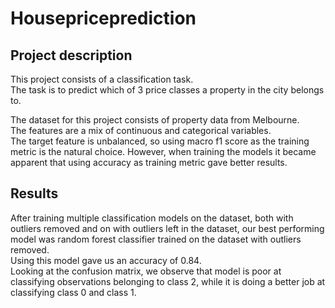 # Housepriceprediction

## Project description
This project consists of a classification task.\
The task is to predict which of 3 price classes a property in the city belongs to.

The dataset for this project consists of property data from Melbourne.\
The features are a mix of continuous and categorical variables.\
The target feature is unbalanced, so using macro f1 score as the training metric is the natural choice. However, when training the models it became apparent that using accuracy as training metric gave better results. 


## Results
After training multiple classification models on the dataset, both with outliers removed and on with outliers left in the dataset, our best performing model was random forest classifier trained on the dataset with outliers removed. \
Using this model gave us an accuracy of 0.84. \
Looking at the confusion matrix, we observe that model is poor at classifying observations belonging to class 2, while it is doing a better job at classifying class 0 and class 1.